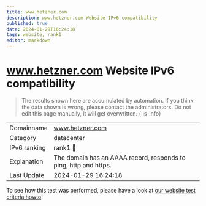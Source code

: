 ```yaml
---
title: www.hetzner.com
description: www.hetzner.com Website IPv6 compatibility
published: true
date: 2024-01-29T16:24:18
tags: website, rank1
editor: markdown
---
```


# www.hetzner.com Website IPv6 compatibility

> The results shown here are accumulated by automation. If you think the data shown is wrong, please contact the administrators. 
> Do not edit this page manually, it will get overwritten.
{.is-info}


|   |   |
| - | - |
| Domainname | www.hetzner.com
| Category | datacenter |
| IPv6 ranking | rank1 :1st_place_medal: |
| Explanation | The domain has an AAAA record, responds to ping, http and https. |
| Last Update | 2024-01-29 16:24:18 |

To see how this test was performed, please have a look at [our website test criteria howto](/howto/testcriteria/website)!

